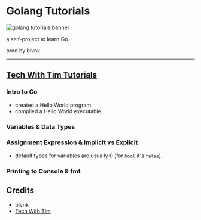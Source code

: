 # Golang Tutorials

![golang tutorials banner](https://imgur.com/bwDNJZq.png)

a self-project to learn Go.

prod by blvnk.

---

## [Tech With Tim Tutorials](https://www.youtube.com/playlist?list=PLzMcBGfZo4-mtY_SE3HuzQJzuj4VlUG0q)

### Intro to Go

- created a Hello World program.
- compiled a Hello World executable.

### Variables & Data Types

### Assignment Expression & Implicit vs Explicit

- default types for variables are usually 0 (for `bool` it's `false`).

### Printing to Console & fmt

## Credits

- blvnk
- [Tech With Tim](https://www.youtube.com/channel/UC4JX40jDee_tINbkjycV4Sg)
